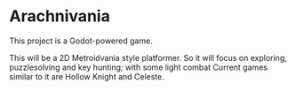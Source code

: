 # Arachnivania

This project is a Godot-powered game.


This will be a 2D Metroidvania style platformer.
So it will focus on exploring, puzzlesolving and key hunting;
with some light combat
Current games similar to it are Hollow Knight and Celeste.
